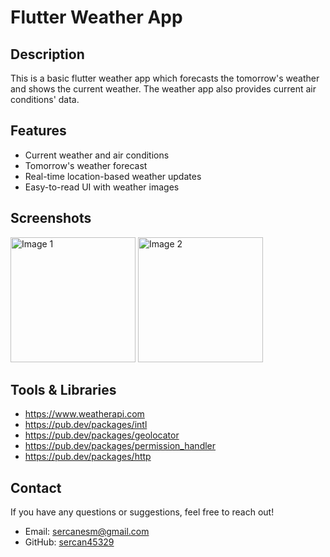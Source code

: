 # Flutter Weather App

## Description

This is a basic flutter weather app which forecasts the tomorrow's weather and shows the current weather. The weather app also provides current air conditions' data.

## Features

- Current weather and air conditions
- Tomorrow's weather forecast
- Real-time location-based weather updates
- Easy-to-read UI with weather images

## Screenshots

<img src="https://i.hizliresim.com/kld74h2.png" alt="Image 1" width="200"/> <img src="https://i.hizliresim.com/lyo1lc7.png" alt="Image 2" width="200"/>

## Tools & Libraries

- https://www.weatherapi.com
- https://pub.dev/packages/intl
- https://pub.dev/packages/geolocator
- https://pub.dev/packages/permission_handler
- https://pub.dev/packages/http


## Contact

If you have any questions or suggestions, feel free to reach out!

- Email: sercanesm@gmail.com
- GitHub: [sercan45329](https://github.com/sercan45329)
